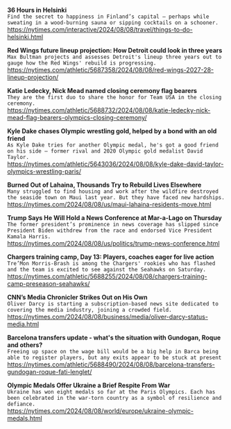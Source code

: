 **36 Hours in Helsinki**\
`Find the secret to happiness in Finland’s capital — perhaps while sweating in a wood-burning sauna or sipping cocktails on a schooner.`\
https://nytimes.com/interactive/2024/08/08/travel/things-to-do-helsinki.html

**Red Wings future lineup projection: How Detroit could look in three years**\
`Max Bultman projects and assesses Detroit's lineup three years out to gauge how the Red Wings' rebuild is progressing.`\
https://nytimes.com/athletic/5687358/2024/08/08/red-wings-2027-28-lineup-projection/

**Katie Ledecky, Nick Mead named closing ceremony flag bearers**\
`They are the first duo to share the honor for Team USA in the closing ceremony.`\
https://nytimes.com/athletic/5688732/2024/08/08/katie-ledecky-nick-mead-flag-bearers-olympics-closing-ceremony/

**Kyle Dake chases Olympic wrestling gold, helped by a bond with an old friend**\
`As Kyle Dake tries for another Olympic medal, he's got a good friend on his side — former rival and 2020 Olympic gold medalist David Taylor.`\
https://nytimes.com/athletic/5643036/2024/08/08/kyle-dake-david-taylor-olympics-wrestling-paris/

**Burned Out of Lahaina, Thousands Try to Rebuild Lives Elsewhere**\
`Many struggled to find housing and work after the wildfire destroyed the seaside town on Maui last year. But they have faced new hardships.`\
https://nytimes.com/2024/08/08/us/maui-lahaina-residents-move.html

**Trump Says He Will Hold a News Conference at Mar-a-Lago on Thursday**\
`The former president’s prominence in news coverage has slipped since President Biden withdrew from the race and endorsed Vice President Kamala Harris.`\
https://nytimes.com/2024/08/08/us/politics/trump-news-conference.html

**Chargers training camp, Day 13: Players, coaches eager for live action**\
`Tre’Mon Morris-Brash is among the Chargers' rookies who has flashed and the team is excited to see against the Seahawks on Saturday.`\
https://nytimes.com/athletic/5688255/2024/08/08/chargers-training-camp-preseason-seahawks/

**CNN’s Media Chronicler Strikes Out on His Own**\
`Oliver Darcy is starting a subscription-based news site dedicated to covering the media industry, joining a crowded field.`\
https://nytimes.com/2024/08/08/business/media/oliver-darcy-status-media.html

**Barcelona transfers update - what's the situation with Gundogan, Roque and others?**\
`Freeing up space on the wage bill would be a big help in Barca being able to register players, but any exits appear to be stuck at present`\
https://nytimes.com/athletic/5688490/2024/08/08/barcelona-transfers-gundogan-roque-fati-lenglet/

**Olympic Medals Offer Ukraine a Brief Respite From War**\
`Ukraine has won eight medals so far at the Paris Olympics. Each has been celebrated in the war-torn country as a symbol of resilience and defiance.`\
https://nytimes.com/2024/08/08/world/europe/ukraine-olympic-medals.html

